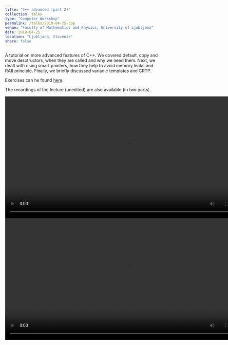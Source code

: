 ```yaml
---
title: "C++ advanced (part 2)"
collection: talks
type: "Computer Workshop"
permalink: /talks/2019-04-25-cpp
venue: "Faculty of Mathematics and Physics, University of Ljubljana"
date: 2019-04-25
location: "Ljubljana, Slovenia"
share: false
---
```


A tutorial on more advanced features of C++. We covered default, copy and move desctructors,
when they are called and why we need them. Next, we dealt with using smart pointers,
how they help to avoid memory leaks and RAII principle. Finally, we briefly discussed variadic templates and CRTP.

Exercises can he found
[here](https://github.com/jureslak/racunalniske-delavnice/tree/master/fmf/c++-advanced).

The recordings of the lecture (unedited) are also available (in two parts).

 <video width="800" controls>
   <source src="http://e6.ijs.si/~jslak/files/c++-advanced-2-2019-04-25_17.16.47" type="video/mp4">
</video>

<video width="800" controls>
   <source src="http://e6.ijs.si/~jslak/files/c++-advanced-2-2019-04-25_18.38.37" type="video/mp4">
</video>

